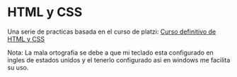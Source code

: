 # HTML y CSS

Una serie de practicas basada en el curso de platzi: [Curso definitivo de HTML y CSS](https://platzi.com/home/clases/2008-html-css/)

Nota: La mala ortografia se debe a que mi teclado esta configurado en ingles de estados unidos y el tenerlo configurado asi en windows me facilita su uso.
